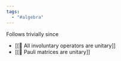 ```yaml
---
tags:
  - "#algebra"
---
```

Follows trivially since
- [[📗 All involuntary operators are unitary]] 
- [[📗 Pauli matrices are unitary]]
